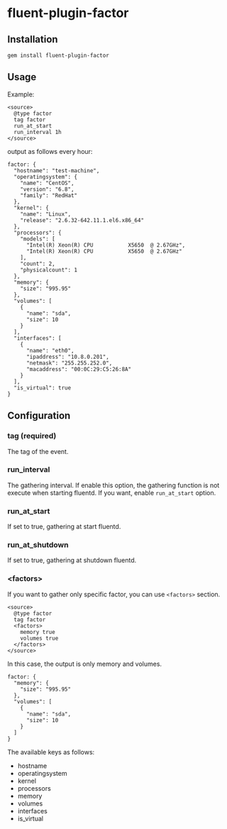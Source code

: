 # fluent-plugin-factor

## Installation
```
gem install fluent-plugin-factor
```

## Usage
Example:
```
<source>
  @type factor
  tag factor
  run_at_start
  run_interval 1h
</source>
```

output as follows every hour:
```
factor: {
  "hostname": "test-machine",
  "operatingsystem": {
    "name": "CentOS",
    "version": "6.8",
    "family": "RedHat"
  },
  "kernel": {
    "name": "Linux",
    "release": "2.6.32-642.11.1.el6.x86_64"
  },
  "processors": {
    "models": [
      "Intel(R) Xeon(R) CPU           X5650  @ 2.67GHz",
      "Intel(R) Xeon(R) CPU           X5650  @ 2.67GHz"
    ],
    "count": 2,
    "physicalcount": 1
  },
  "memory": {
    "size": "995.95"
  },
  "volumes": [
    {
      "name": "sda",
      "size": 10
    }
  ],
  "interfaces": [
    {
      "name": "eth0",
      "ipaddress": "10.8.0.201",
      "netmask": "255.255.252.0",
      "macaddress": "00:0C:29:C5:26:8A"
    }
  ],
  "is_virtual": true
}
```

## Configuration

### tag (required)
The tag of the event.

### run_interval
The gathering interval. If enable this option, the gathering function is not execute when starting fluentd. If you want, enable  `run_at_start` option.

### run_at_start
If set to true, gathering at start fluentd.

### run_at_shutdown
If set to true, gathering at shutdown fluentd.

### \<factors\>
If you want to gather only specific factor, you can use `<factors>` section.
```
<source>
  @type factor
  tag factor
  <factors>
    memory true
    volumes true
  </factors>
</source>
```
In this case, the output is only memory and volumes.
```
factor: {
  "memory": {
    "size": "995.95"
  },
  "volumes": [
    {
      "name": "sda",
      "size": 10
    }
  ]
}
```
The available keys as follows:
- hostname
- operatingsystem
- kernel
- processors
- memory
- volumes
- interfaces
- is_virtual

